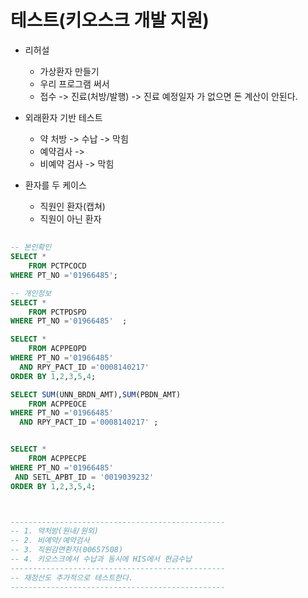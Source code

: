 



# 테스트(키오스크 개발 지원)
- 리허설
    - 가상환자 만들기
    - 우리 프로그램 써서
    - 접수 -> 진료(처방/발행) -> 진료 예정일자 가 없으면 돈 계산이 안된다.

- 외래환자 기반 테스트
    - 약 처방 -> 수납 -> 막힘
    - 예약검사 -> 
    - 비예약 검사 -> 막힘

- 환자를 두 케이스
    - 직원인 환자(캡쳐)
    - 직원이 아닌 환자



## 
```sql
-- 본인확인
SELECT *
	FROM PCTPCOCD
WHERE PT_NO ='01966485';

-- 개인정보
SELECT *
	FROM PCTPDSPD
WHERE PT_NO ='01966485'  ;

SELECT *
	FROM ACPPEOPD
WHERE PT_NO ='01966485'
  AND RPY_PACT_ID ='0008140217'
ORDER BY 1,2,3,5,4;

SELECT SUM(UNN_BRDN_AMT),SUM(PBDN_AMT)
	FROM ACPPEOCE
WHERE PT_NO ='01966485'
  AND RPY_PACT_ID ='0008140217' ;


SELECT *
	FROM ACPPECPE
WHERE PT_NO ='01966485'
 AND SETL_APBT_ID = '0019039232'
ORDER BY 1,2,3,5,4;



------------------------------------------------
-- 1. 약처방(원내/원외)
-- 2. 비예약/예약검사
-- 3. 직원감면환자(00657508)
-- 4. 키오스크에서 수납과 동시에 HIS에서 현금수납
------------------------------------------------
-- 재정산도 추가적으로 테스트한다.
------------------------------------------------
```
